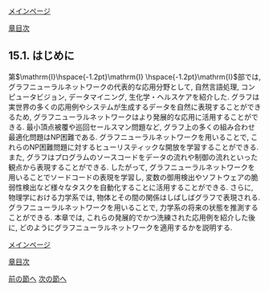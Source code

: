 [メインページ](../../index.markdown)

[章目次](./chap15.md)
## 15.1. はじめに

第$\mathrm{I}\hspace{-1.2pt}\mathrm{I}
\hspace{-1.2pt}\mathrm{I}$部では,
グラフニューラルネットワークの代表的な応用分野として, 自然言語処理,
コンピュータビジョン, データマイニング, 生化学・ヘルスケアを紹介した.
グラフは実世界の多くの応用例やシステムが生成するデータを自然に表現することができるため,
グラフニューラルネットワークはより発展的な応用に活用することができる.
最小頂点被覆や巡回セールスマン問題など,
グラフ上の多くの組み合わせ最適化問題はNP困難である.
グラフニューラルネットワークを用いることで,
これらのNP困難問題に対するヒューリスティックな開放を学習することができる.
また,
グラフはプログラムのソースコードをデータの流れや制御の流れといった観点から表現することができる.
したがって,
グラフニューラルネットワークを用いることでソードコードの表現を学習し,
変数の御用検出やソフトウェアの脆弱性検出など様々なタスクを自動化することに活用することができる.
さらに, 物理学における力学系では,
物体とその間の関係はしばしばグラフで表現される.
グラフニューラルネットワークを用いることで,
力学系の将来の状態を推測することができる. 本章では,
これらの発展的でかつ洗練された応用例を紹介した後に,
どのようにグラフニューラルネットワークを適用するかを説明する.


[メインページ](../../index.markdown)

[章目次](./chap15.md)

[前の節へ](./subsection_00.md) [次の節へ](./subsection_02.md)


